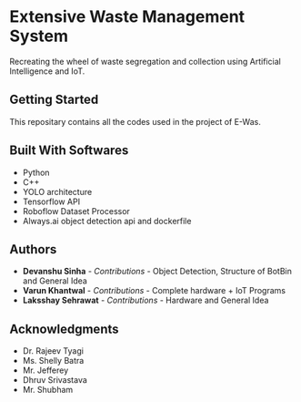 # Extensive Waste Management System

Recreating the wheel of waste segregation and collection using Artificial Intelligence and IoT.

## Getting Started

This repositary contains all the codes used in the project of E-Was.

## Built With Softwares

* Python
* C++
* YOLO architecture
* Tensorflow API
* Roboflow Dataset Processor
* Always.ai object detection api and dockerfile


## Authors

* **Devanshu Sinha** - *Contributions* - Object Detection, Structure of BotBin and General Idea
* **Varun Khantwal** - *Contributions* - Complete hardware + IoT Programs
* **Laksshay Sehrawat** - *Contributions* - Hardware and General Idea



## Acknowledgments

* Dr. Rajeev Tyagi
* Ms. Shelly Batra
* Mr. Jefferey
* Dhruv Srivastava
* Mr. Shubham
